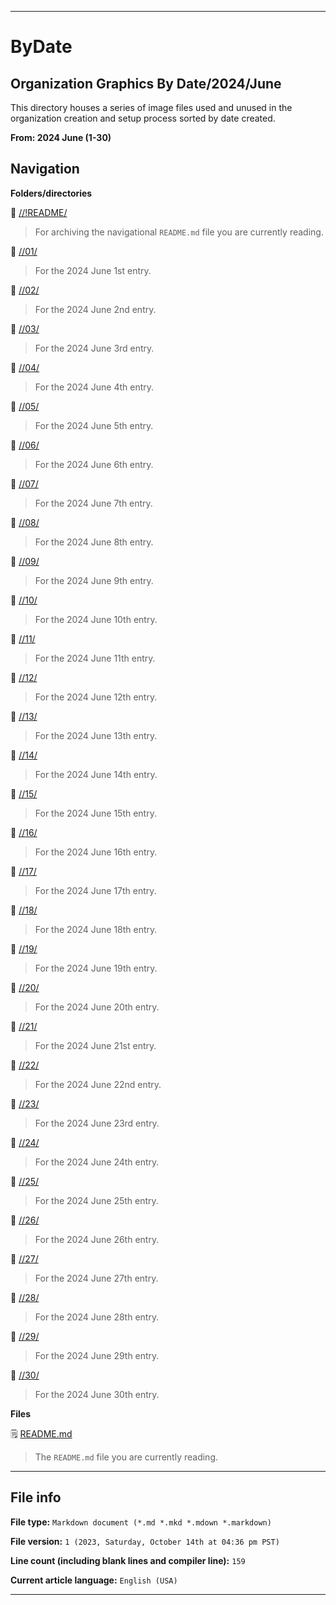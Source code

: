 
***

# ByDate

## Organization Graphics By Date/2024/June

This directory houses a series of image files used and unused in the organization creation and setup process sorted by date created.

**From: 2024 June (1-30)**

## Navigation

**Folders/directories**

📁 [//!README/](/OrganizationGraphics/ByDate/2024/06_June/!README/)

> For archiving the navigational `README.md` file you are currently reading.

📁 [//01/](/OrganizationGraphics/ByDate/2024/06_June/01/)

> For the 2024 June 1st entry.

📁 [//02/](/OrganizationGraphics/ByDate/2024/06_June/02/)

> For the 2024 June 2nd entry.

📁 [//03/](/OrganizationGraphics/ByDate/2024/06_June/03/)

> For the 2024 June 3rd entry.

📁 [//04/](/OrganizationGraphics/ByDate/2024/06_June/04/)

> For the 2024 June 4th entry.

📁 [//05/](/OrganizationGraphics/ByDate/2024/06_June/05/)

> For the 2024 June 5th entry.

📁 [//06/](/OrganizationGraphics/ByDate/2024/06_June/06/)

> For the 2024 June 6th entry.

📁 [//07/](/OrganizationGraphics/ByDate/2024/06_June/07/)

> For the 2024 June 7th entry.

📁 [//08/](/OrganizationGraphics/ByDate/2024/06_June/08/)

> For the 2024 June 8th entry.

📁 [//09/](/OrganizationGraphics/ByDate/2024/06_June/09/)

> For the 2024 June 9th entry.

📁 [//10/](/OrganizationGraphics/ByDate/2024/06_June/10/)

> For the 2024 June 10th entry.

📁 [//11/](/OrganizationGraphics/ByDate/2024/06_June/11/)

> For the 2024 June 11th entry.

📁 [//12/](/OrganizationGraphics/ByDate/2024/06_June/12/)

> For the 2024 June 12th entry.

📁 [//13/](/OrganizationGraphics/ByDate/2024/06_June/13/)

> For the 2024 June 13th entry.

📁 [//14/](/OrganizationGraphics/ByDate/2024/06_June/14/)

> For the 2024 June 14th entry.

📁 [//15/](/OrganizationGraphics/ByDate/2024/06_June/15/)

> For the 2024 June 15th entry.

📁 [//16/](/OrganizationGraphics/ByDate/2024/06_June/16/)

> For the 2024 June 16th entry.

📁 [//17/](/OrganizationGraphics/ByDate/2024/06_June/17/)

> For the 2024 June 17th entry.

📁 [//18/](/OrganizationGraphics/ByDate/2024/06_June/18/)

> For the 2024 June 18th entry.

📁 [//19/](/OrganizationGraphics/ByDate/2024/06_June/19/)

> For the 2024 June 19th entry.

📁 [//20/](/OrganizationGraphics/ByDate/2024/06_June/20/)

> For the 2024 June 20th entry.

📁 [//21/](/OrganizationGraphics/ByDate/2024/06_June/21/)

> For the 2024 June 21st entry.

📁 [//22/](/OrganizationGraphics/ByDate/2024/06_June/22/)

> For the 2024 June 22nd entry.

📁 [//23/](/OrganizationGraphics/ByDate/2024/06_June/23/)

> For the 2024 June 23rd entry.

📁 [//24/](/OrganizationGraphics/ByDate/2024/06_June/24/)

> For the 2024 June 24th entry.

📁 [//25/](/OrganizationGraphics/ByDate/2024/06_June/25/)

> For the 2024 June 25th entry.

📁 [//26/](/OrganizationGraphics/ByDate/2024/06_June/26/)

> For the 2024 June 26th entry.

📁 [//27/](/OrganizationGraphics/ByDate/2024/06_June/27/)

> For the 2024 June 27th entry.

📁 [//28/](/OrganizationGraphics/ByDate/2024/06_June/28/)

> For the 2024 June 28th entry.

📁 [//29/](/OrganizationGraphics/ByDate/2024/06_June/29/)

> For the 2024 June 29th entry.

📁 [//30/](/OrganizationGraphics/ByDate/2024/06_June/30/)

> For the 2024 June 30th entry.

**Files**

🗒️ [README.md](/OrganizationGraphics/ByDate/2024/06_June/README.md)

> The `README.md` file you are currently reading.

***

## File info

**File type:** `Markdown document (*.md *.mkd *.mdown *.markdown)`

**File version:** `1 (2023, Saturday, October 14th at 04:36 pm PST)`

**Line count (including blank lines and compiler line):** `159`

**Current article language:** `English (USA)`

***
